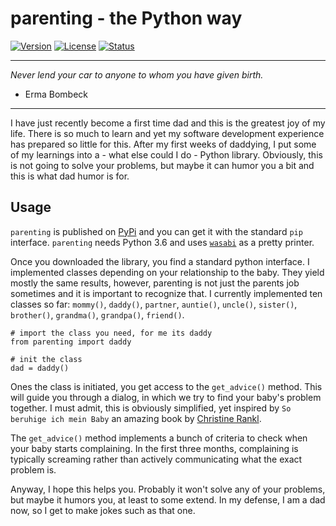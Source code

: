 # parenting - the Python way

[![Version](https://img.shields.io/pypi/v/parenting.svg)](https://pypi.org/project/parenting/)
[![License](https://img.shields.io/pypi/l/parenting.svg)](https://raw.githubusercontent.com/till-io/parenting/master/LICENSE)
[![Status](https://img.shields.io/badge/status-stable-green.svg?maxAge=3600)](https://pypi.org/project/parenting/)

***
<i>Never lend your car to anyone to whom you have given birth.</i> <br>
- Erma Bombeck

***

I have just recently become a first time dad and this is the greatest joy of my life. There is so much to learn and yet my software development experience has prepared so little for this. After my first weeks of daddying, I put some of my learnings into a - what else could I do - Python library. Obviously, this is not going to solve your problems, but maybe it can humor you a bit and this is what dad humor is for.

## Usage

<code>parenting</code> is published on <a href="https://pypi.org/project/parenting/">PyPi</a> and you can get it with the standard <code>pip</code> interface. <code>parenting</code> needs Python 3.6 and uses <a href="https://pypi.org/project/wasabi/"><code>wasabi</code></a> as a pretty printer.

Once you downloaded the library, you find a standard python interface. I implemented classes depending on your relationship to the baby. They yield mostly the same results, however, parenting is not just the parents job sometimes and it is important to recognize that. I currently implemented ten classes so far: <code>mommy()</code>, <code>daddy()</code>, <code>partner</code>, <code>auntie()</code>, <code>uncle()</code>, <code>sister()</code>, <code>brother()</code>, <code>grandma()</code>, <code>grandpa()</code>, <code>friend()</code>.

    # import the class you need, for me its daddy
    from parenting import daddy

    # init the class
    dad = daddy()

Ones the class is initiated, you get access to the <code>get_advice()</code> method. This will guide you through a dialog, in which we try to find your baby's problem together. I must admit, this is obviously simplified, yet inspired by ``So beruhige ich mein Baby`` an amazing book by <a href="https://www.verlagsgruppe-patmos.de/autor/christine-rankl-1968">Christine Rankl</a>. 

The <code>get_advice()</code> method implements a bunch of criteria to check when your baby starts complaining. In the first three months, complaining is typically screaming rather than actively communicating what the exact problem is.

Anyway, I hope this helps you. Probably it won't solve any of your problems, but maybe it humors you, at least to some extend. In my defense, I am a dad now, so I get to make jokes such as that one.





